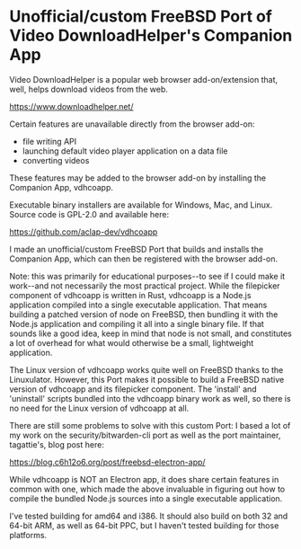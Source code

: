 # Unofficial/custom FreeBSD Port of Video DownloadHelper's Companion App

Video DownloadHelper is a popular web browser add-on/extension that, well, helps download videos from the web.

https://www.downloadhelper.net/

Certain features are unavailable directly from the browser add-on:

- file writing API
- launching default video player application on a data file
- converting videos

These features may be added to the browser add-on by installing the Companion App, vdhcoapp.

Executable binary installers are available for Windows, Mac, and Linux. Source code is GPL-2.0 and available here:

https://github.com/aclap-dev/vdhcoapp

I made an unofficial/custom FreeBSD Port that builds and installs the Companion App, which can then be registered with the browser add-on.

Note: this was primarily for educational purposes--to see if I could make it work--and not necessarily the most practical project. While the filepicker component of vdhcoapp is written in Rust, vdhcoapp is a Node.js application compiled into a single executable application. That means building a patched version of node on FreeBSD, then bundling it with the Node.js application and compiling it all into a single binary file. If that sounds like a good idea, keep in mind that node is not small, and constitutes a lot of overhead for what would otherwise be a small, lightweight application.

The Linux version of vdhcoapp works quite well on FreeBSD thanks to the Linuxulator. However, this Port makes it possible to build a FreeBSD native version of vdhcoapp and its filepicker component. The 'install' and 'uninstall' scripts bundled into the vdhcoapp binary work as well, so there is no need for the Linux version of vdhcoapp at all.

There are still some problems to solve with this custom Port: I based a lot of my work on the security/bitwarden-cli port as well as the port maintainer, tagattie's, blog post here:

https://blog.c6h12o6.org/post/freebsd-electron-app/

While vdhcoapp is NOT an Electron app, it does share certain features in common with one, which made the above invaluable in figuring out how to compile the bundled Node.js sources into a single executable application.

I've tested building for amd64 and i386. It should also build on both 32 and 64-bit ARM, as well as 64-bit PPC, but I haven't tested building for those platforms.
